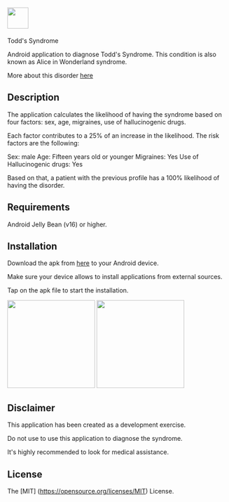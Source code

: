 # <img src=http://i1041.photobucket.com/albums/b414/sosegon/ic_launcher_7.png width=48></img> 
Todd's Syndrome

Android application to diagnose Todd's Syndrome. This condition is also known as
Alice in Wonderland syndrome. 

More about this disorder [here](https://en.wikipedia.org/wiki/Alice_in_Wonderland_syndrome)

## Description

The application calculates the likelihood of having the syndrome based
on four factors: sex, age, migraines, use of hallucinogenic drugs.

Each factor contributes to a 25% of an increase in the likelihood. The
risk factors are the following:

Sex: male
Age: Fifteen years old or younger
Migraines: Yes
Use of Hallucinogenic drugs: Yes

Based on that, a patient with the previous profile has a 100% likelihood
of having the disorder.

## Requirements

Android Jelly Bean (v16) or higher.

## Installation

Download the apk from [here](https://www.dropbox.com/s/fq2fv79vhocvsa5/todds_syndrome.apk?dl=0) to your Android device.

Make sure your device allows to install applications from external sources.

Tap on the apk file to start the installation.

<img src=http://i1041.photobucket.com/albums/b414/sosegon/todd_main.jpg width="200"></img>
<img src=http://i1041.photobucket.com/albums/b414/sosegon/todd_add.jpg width="200"></img>

## Disclaimer

This application has been created as a development exercise.

Do not use to use this application to diagnose the syndrome. 

It's highly recommended to look for medical assistance.


## License
The [MIT] (https://opensource.org/licenses/MIT) License.
